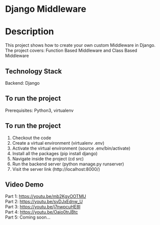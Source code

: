 # Django Middleware

# Description
This project shows how to create your own custom Middleware in Django.
The project covers: Function Based Middleware and Class Based Middleware

## Technology Stack
Backend: Django <br />

## To run the project
Prerequisites: Python3, virtualenv

## To run the project
1. Checkout the code
2. Create a virtual environment (virtualenv .env)
3. Activate the virtual environment (source .env/bin/activate)
4. Install all the packages (pip install django)
5. Navigate inside the project (cd src)
6. Run the backend server (python manage.py runserver)
7. Visit the server link (http://localhost:8000/)

## Video Demo
Part 1: https://youtu.be/mb2KgvOOTMU <br />
Part 2: https://youtu.be/svDJxEdnw_U <br />
Part 3: https://youtu.be/j7nwpcuHE8I <br />
Part 4: https://youtu.be/Oaio0trJBtc <br />
Part 5: Coming soon...
